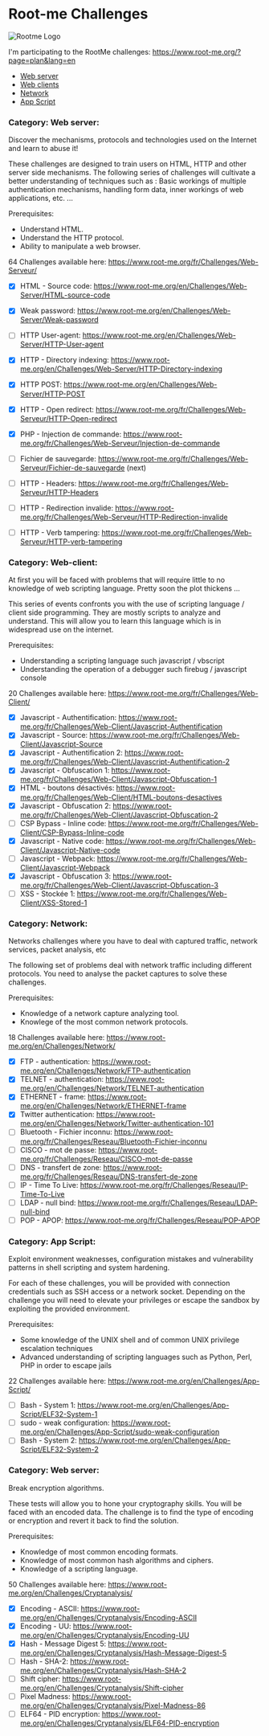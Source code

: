 # Root-me Challenges

![Rootme Logo](https://www.georgestaupin.com/wp-content/uploads/2020/01/rootMe-logo1.png)   

I'm participating to the RootMe challenges: https://www.root-me.org/?page=plan&lang=en

- [Web server](https://github.com/antoinedme/rootmechallenges/blob/main/README.md#category-web-server)
- [Web clients](https://github.com/antoinedme/rootmechallenges/blob/main/README.md#category-web-client)
- [Network](https://github.com/antoinedme/rootmechallenges/blob/main/README.md#category-network)
- [App Script](https://github.com/antoinedme/rootmechallenges/blob/main/README.md#category-app-script)



### Category: Web server:

Discover the mechanisms, protocols and technologies used on the Internet and learn to abuse it!

These challenges are designed to train users on HTML, HTTP and other server side mechanisms. The following series of challenges will cultivate a better understanding of techniques such as : Basic workings of multiple authentication mechanisms, handling form data, inner workings of web applications, etc. ...

Prerequisites:
- Understand HTML.
- Understand the HTTP protocol.
- Ability to manipulate a web browser.

64 Challenges available here: 
https://www.root-me.org/fr/Challenges/Web-Serveur/


- [x] HTML - Source code: https://www.root-me.org/en/Challenges/Web-Server/HTML-source-code
- [x] Weak password: https://www.root-me.org/en/Challenges/Web-Server/Weak-password
- [ ] HTTP User-agent: https://www.root-me.org/en/Challenges/Web-Server/HTTP-User-agent
- [x] HTTP - Directory indexing: https://www.root-me.org/en/Challenges/Web-Server/HTTP-Directory-indexing
- [x] HTTP POST: https://www.root-me.org/en/Challenges/Web-Server/HTTP-POST
- [x] HTTP - Open redirect: https://www.root-me.org/fr/Challenges/Web-Serveur/HTTP-Open-redirect
- [x] PHP - Injection de commande: https://www.root-me.org/fr/Challenges/Web-Serveur/Injection-de-commande
- [ ] Fichier de sauvegarde: https://www.root-me.org/fr/Challenges/Web-Serveur/Fichier-de-sauvegarde (next)
- [ ] HTTP - Headers: https://www.root-me.org/fr/Challenges/Web-Serveur/HTTP-Headers
- [ ] HTTP - Redirection invalide: https://www.root-me.org/fr/Challenges/Web-Serveur/HTTP-Redirection-invalide
- [ ] HTTP - Verb tampering: https://www.root-me.org/fr/Challenges/Web-Serveur/HTTP-verb-tampering


### Category: Web-client:

At first you will be faced with problems that will require little to no knowledge of web scripting language. Pretty soon the plot thickens ...

This series of events confronts you with the use of scripting language / client side programming. They are mostly scripts to analyze and understand. This will allow you to learn this language which is in widespread use on the internet.

Prerequisites:
- Understanding a scripting language such javascript / vbscript
- Understanding the operation of a debugger such firebug / javascript console

20 Challenges available here: 
https://www.root-me.org/fr/Challenges/Web-Client/


- [x] Javascript - Authentification: https://www.root-me.org/fr/Challenges/Web-Client/Javascript-Authentification
- [x] Javascript - Source: https://www.root-me.org/fr/Challenges/Web-Client/Javascript-Source
- [x] Javascript - Authentification 2: https://www.root-me.org/fr/Challenges/Web-Client/Javascript-Authentification-2
- [x] Javascript - Obfuscation 1: https://www.root-me.org/fr/Challenges/Web-Client/Javascript-Obfuscation-1
- [x] HTML - boutons désactivés: https://www.root-me.org/fr/Challenges/Web-Client/HTML-boutons-desactives
- [x] Javascript - Obfuscation 2: https://www.root-me.org/fr/Challenges/Web-Client/Javascript-Obfuscation-2
- [ ] CSP Bypass - Inline code: https://www.root-me.org/fr/Challenges/Web-Client/CSP-Bypass-Inline-code
- [x] Javascript - Native code: https://www.root-me.org/fr/Challenges/Web-Client/Javascript-Native-code
- [ ] Javascript - Webpack: https://www.root-me.org/fr/Challenges/Web-Client/Javascript-Webpack
- [x] Javascript - Obfuscation 3: https://www.root-me.org/fr/Challenges/Web-Client/Javascript-Obfuscation-3
- [ ] XSS - Stockée 1: https://www.root-me.org/fr/Challenges/Web-Client/XSS-Stored-1

### Category: Network:

Networks challenges where you have to deal with captured traffic, network services, packet analysis, etc

The following set of problems deal with network traffic including different protocols. You need to analyse the packet captures to solve these challenges.

Prerequisites:
- Knowledge of a network capture analyzing tool.
- Knowlege of the most common network protocols.


18 Challenges available here: 
https://www.root-me.org/en/Challenges/Network/

- [x] FTP - authentication: https://www.root-me.org/en/Challenges/Network/FTP-authentication
- [x] TELNET - authentication: https://www.root-me.org/en/Challenges/Network/TELNET-authentication
- [x] ETHERNET - frame: https://www.root-me.org/en/Challenges/Network/ETHERNET-frame
- [x] Twitter authentication: https://www.root-me.org/en/Challenges/Network/Twitter-authentication-101
- [ ] Bluetooth - Fichier inconnu: https://www.root-me.org/fr/Challenges/Reseau/Bluetooth-Fichier-inconnu
- [ ] CISCO - mot de passe: https://www.root-me.org/fr/Challenges/Reseau/CISCO-mot-de-passe
- [ ] DNS - transfert de zone: https://www.root-me.org/fr/Challenges/Reseau/DNS-transfert-de-zone
- [ ] IP - Time To Live: https://www.root-me.org/fr/Challenges/Reseau/IP-Time-To-Live
- [ ] LDAP - null bind: https://www.root-me.org/fr/Challenges/Reseau/LDAP-null-bind
- [ ] POP - APOP: https://www.root-me.org/fr/Challenges/Reseau/POP-APOP

### Category: App Script:

Exploit environment weaknesses, configuration mistakes and vulnerability patterns in shell scripting and system hardening.

For each of these challenges, you will be provided with connection credentials such as SSH access or a network socket. Depending on the challenge you will need to elevate your privileges or escape the sandbox by exploiting the provided environment.

Prerequisites:
- Some knowledge of the UNIX shell and of common UNIX privilege escalation techniques
- Advanced understanding of scripting languages such as Python, Perl, PHP in order to escape jails

22 Challenges available here: 
https://www.root-me.org/en/Challenges/App-Script/

- [ ] Bash - System 1: https://www.root-me.org/en/Challenges/App-Script/ELF32-System-1
- [ ] sudo - weak configuration: https://www.root-me.org/en/Challenges/App-Script/sudo-weak-configuration
- [ ] Bash - System 2: https://www.root-me.org/en/Challenges/App-Script/ELF32-System-2

### Category: Web server:

Break encryption algorithms.

These tests will allow you to hone your cryptography skills. You will be faced with an encoded data. The challenge is to find the type of encoding or encryption and revert it back to find the solution.

Prerequisites:
- Knowledge of most common encoding formats.
- Knowledge of most common hash algorithms and ciphers.
- Knowledge of a scripting language.

50 Challenges available here: 
https://www.root-me.org/en/Challenges/Cryptanalysis/

- [x] Encoding - ASCII: https://www.root-me.org/en/Challenges/Cryptanalysis/Encoding-ASCII
- [x] Encoding - UU: https://www.root-me.org/en/Challenges/Cryptanalysis/Encoding-UU
- [x] Hash - Message Digest 5: https://www.root-me.org/en/Challenges/Cryptanalysis/Hash-Message-Digest-5
- [ ] Hash - SHA-2: https://www.root-me.org/en/Challenges/Cryptanalysis/Hash-SHA-2
- [ ] Shift cipher: https://www.root-me.org/en/Challenges/Cryptanalysis/Shift-cipher
- [ ] Pixel Madness: https://www.root-me.org/en/Challenges/Cryptanalysis/Pixel-Madness-86
- [ ] ELF64 - PID encryption: https://www.root-me.org/en/Challenges/Cryptanalysis/ELF64-PID-encryption
